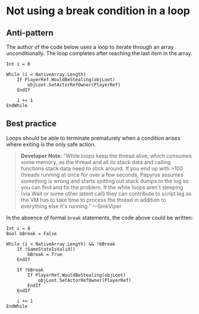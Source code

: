 <!-- TITLE: Not using a break condition in a loop -->

# Not using a break condition in a loop
## Anti-pattern

The author of the code below uses a loop to iterate through an array unconditionally. The loop completes after reaching the last item in the array.

```
Int i = 0

While (i < NativeArray.Length)
	If PlayerRef.WouldBeStealing(objLoot)
		objLoot.SetActorRefOwner(PlayerRef)
	EndIf
	
	i += 1
EndWhile
```

## Best practice

Loops should be able to terminate prematurely when a condition arises where exiting is the only safe action.

> **Developer Note:** "While loops  keep the thread alive, which consumes some memory, as the thread and all its stack data and calling functions stack data need to stick around. If you end up with >100 threads running at once for over a few seconds, Papyrus assumes something is wrong and starts spitting out stack dumps to the log so you can find and fix the problem. If the while loops aren't sleeping (via Wait or some other latent call) they can contribute to script lag as the VM has to take time to process the thread in addition to everything else it's running." —SmkViper

In the absence of formal `break` statements, the code above could be written:

```
Int i = 0
Bool bBreak = False

While (i < NativeArray.Length) && !bBreak
	If !GameStateIsValid()
		bBreak = True
	EndIf
	
	If !bBreak
		If PlayerRef.WouldBeStealing(objLoot)
			objLoot.SetActorRefOwner(PlayerRef)
		EndIf
	EndIf
	
	i += 1
EndWhile
```